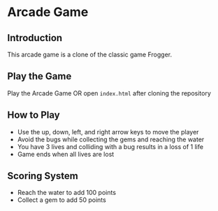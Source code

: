 # Arcade Game

## Introduction
This arcade game is a clone of the classic game Frogger. 

## Play the Game 
Play the Arcade Game OR open `index.html` after cloning the repository

## How to Play
* Use the up, down, left, and right arrow keys to move the player
* Avoid the bugs while collecting the gems and reaching the water
* You have 3 lives and colliding with a bug results in a loss of 1 life
* Game ends when all lives are lost

## Scoring System
* Reach the water to add 100 points
* Collect a gem to add 50 points 

